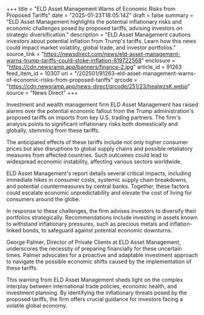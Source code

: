 +++
title = "ELD Asset Management Warns of Economic Risks from Proposed Tariffs"
date = "2025-01-23T18:05:14Z"
draft = false
summary = "ELD Asset Management highlights the potential inflationary risks and economic challenges posed by proposed tariffs, advising investors on strategic diversification."
description = "ELD Asset Management cautions investors about potential inflation from Trump's tariffs. Learn how this news could impact market volatility, global trade, and investor portfolios."
source_link = "https://newsdirect.com/news/eld-asset-management-warns-trump-tariffs-could-stoke-inflation-819722568"
enclosure = "https://cdn.newsramp.app/banners/finance-2.jpg"
article_id = 91263
feed_item_id = 10307
url = "/202501/91263-eld-asset-management-warns-of-economic-risks-from-proposed-tariffs"
qrcode = "https://cdn.newsramp.app/news-direct/qrcode/251/23/healwzsK.webp"
source = "News Direct"
+++

<p>Investment and wealth management firm ELD Asset Management has raised alarms over the potential economic fallout from the Trump administration's proposed tariffs on imports from key U.S. trading partners. The firm's analysis points to significant inflationary risks both domestically and globally, stemming from these tariffs.</p><p>The anticipated effects of these tariffs include not only higher consumer prices but also disruptions to global supply chains and possible retaliatory measures from affected countries. Such outcomes could lead to widespread economic instability, affecting various sectors worldwide.</p><p>ELD Asset Management's report details several critical impacts, including immediate hikes in consumer costs, systemic supply chain breakdowns, and potential countermeasures by central banks. Together, these factors could escalate economic unpredictability and elevate the cost of living for consumers around the globe.</p><p>In response to these challenges, the firm advises investors to diversify their portfolios strategically. Recommendations include investing in assets known to withstand inflationary pressures, such as precious metals and inflation-linked bonds, to safeguard against potential economic downturns.</p><p>George Palmer, Director of Private Clients at ELD Asset Management, underscores the necessity of preparing financially for these uncertain times. Palmer advocates for a proactive and adaptable investment approach to navigate the possible economic shifts caused by the implementation of these tariffs.</p><p>This warning from ELD Asset Management sheds light on the complex interplay between international trade policies, economic health, and investment planning. By identifying the inflationary threats posed by the proposed tariffs, the firm offers crucial guidance for investors facing a volatile global economy.</p>